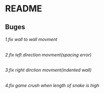 # README
## Buges
###### 1.fix wall to wall movment
###### 2.fix left direction movment(spacing error)
###### 3.fix right dirction movment(indented wall)
###### 4.fix game crush when length of snake is high

